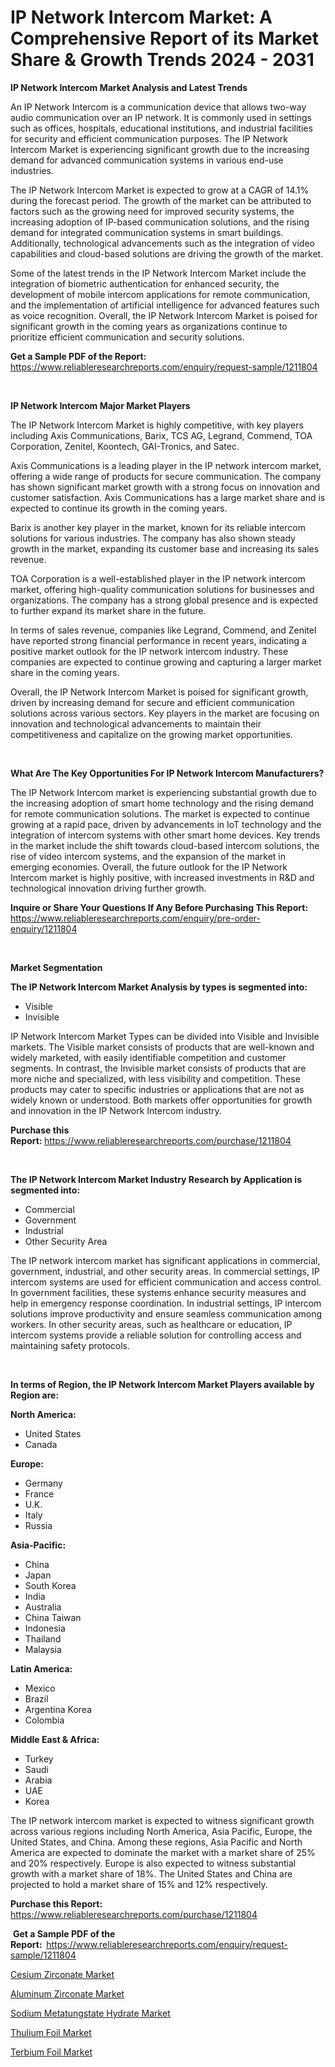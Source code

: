 <p><h1>IP Network Intercom Market: A Comprehensive Report of its Market Share & Growth Trends 2024 - 2031</h1></p><p><strong>IP Network Intercom Market Analysis and Latest Trends</strong></p>
<p><p>An IP Network Intercom is a communication device that allows two-way audio communication over an IP network. It is commonly used in settings such as offices, hospitals, educational institutions, and industrial facilities for security and efficient communication purposes. The IP Network Intercom Market is experiencing significant growth due to the increasing demand for advanced communication systems in various end-use industries.</p><p>The IP Network Intercom Market is expected to grow at a CAGR of 14.1% during the forecast period. The growth of the market can be attributed to factors such as the growing need for improved security systems, the increasing adoption of IP-based communication solutions, and the rising demand for integrated communication systems in smart buildings. Additionally, technological advancements such as the integration of video capabilities and cloud-based solutions are driving the growth of the market.</p><p>Some of the latest trends in the IP Network Intercom Market include the integration of biometric authentication for enhanced security, the development of mobile intercom applications for remote communication, and the implementation of artificial intelligence for advanced features such as voice recognition. Overall, the IP Network Intercom Market is poised for significant growth in the coming years as organizations continue to prioritize efficient communication and security solutions.</p></p>
<p><strong>Get a Sample PDF of the Report:&nbsp;</strong> <a href="https://www.reliableresearchreports.com/enquiry/request-sample/1211804">https://www.reliableresearchreports.com/enquiry/request-sample/1211804</a></p>
<p>&nbsp;</p>
<p><strong>IP Network Intercom Major Market Players</strong></p>
<p><p>The IP Network Intercom Market is highly competitive, with key players including Axis Communications, Barix, TCS AG, Legrand, Commend, TOA Corporation, Zenitel, Koontech, GAI-Tronics, and Satec. </p><p>Axis Communications is a leading player in the IP network intercom market, offering a wide range of products for secure communication. The company has shown significant market growth with a strong focus on innovation and customer satisfaction. Axis Communications has a large market share and is expected to continue its growth in the coming years.</p><p>Barix is another key player in the market, known for its reliable intercom solutions for various industries. The company has also shown steady growth in the market, expanding its customer base and increasing its sales revenue.</p><p>TOA Corporation is a well-established player in the IP network intercom market, offering high-quality communication solutions for businesses and organizations. The company has a strong global presence and is expected to further expand its market share in the future.</p><p>In terms of sales revenue, companies like Legrand, Commend, and Zenitel have reported strong financial performance in recent years, indicating a positive market outlook for the IP network intercom industry. These companies are expected to continue growing and capturing a larger market share in the coming years.</p><p>Overall, the IP Network Intercom Market is poised for significant growth, driven by increasing demand for secure and efficient communication solutions across various sectors. Key players in the market are focusing on innovation and technological advancements to maintain their competitiveness and capitalize on the growing market opportunities.</p></p>
<p>&nbsp;</p>
<p><strong>What Are The Key Opportunities For IP Network Intercom Manufacturers?</strong></p>
<p><p>The IP Network Intercom market is experiencing substantial growth due to the increasing adoption of smart home technology and the rising demand for remote communication solutions. The market is expected to continue growing at a rapid pace, driven by advancements in IoT technology and the integration of intercom systems with other smart home devices. Key trends in the market include the shift towards cloud-based intercom solutions, the rise of video intercom systems, and the expansion of the market in emerging economies. Overall, the future outlook for the IP Network Intercom market is highly positive, with increased investments in R&D and technological innovation driving further growth.</p></p>
<p><strong>Inquire or Share Your Questions If Any Before Purchasing This Report:</strong> <a href="https://www.reliableresearchreports.com/enquiry/pre-order-enquiry/1211804">https://www.reliableresearchreports.com/enquiry/pre-order-enquiry/1211804</a></p>
<p>&nbsp;</p>
<p><strong>Market Segmentation</strong></p>
<p><strong>The IP Network Intercom Market Analysis by types is segmented into:</strong></p>
<p><ul><li>Visible</li><li>Invisible</li></ul></p>
<p><p>IP Network Intercom Market Types can be divided into Visible and Invisible markets. The Visible market consists of products that are well-known and widely marketed, with easily identifiable competition and customer segments. In contrast, the Invisible market consists of products that are more niche and specialized, with less visibility and competition. These products may cater to specific industries or applications that are not as widely known or understood. Both markets offer opportunities for growth and innovation in the IP Network Intercom industry.</p></p>
<p><strong>Purchase this Report:&nbsp;</strong><a href="https://www.reliableresearchreports.com/purchase/1211804">https://www.reliableresearchreports.com/purchase/1211804</a></p>
<p>&nbsp;</p>
<p><strong>The IP Network Intercom Market Industry Research by Application is segmented into:</strong></p>
<p><ul><li>Commercial</li><li>Government</li><li>Industrial</li><li>Other Security Area</li></ul></p>
<p><p>The IP network intercom market has significant applications in commercial, government, industrial, and other security areas. In commercial settings, IP intercom systems are used for efficient communication and access control. In government facilities, these systems enhance security measures and help in emergency response coordination. In industrial settings, IP intercom solutions improve productivity and ensure seamless communication among workers. In other security areas, such as healthcare or education, IP intercom systems provide a reliable solution for controlling access and maintaining safety protocols.</p></p>
<p>&nbsp;</p>
<p><strong>In terms of Region, the IP Network Intercom Market Players available by Region are:</strong></p>
<p>
    <p> <strong> North America: </strong>
        <ul>
            <li>United States</li>
            <li>Canada</li>
        </ul>
        </p> 
    <p> <strong> Europe: </strong>
        <ul>
            <li>Germany</li>
            <li>France</li>
            <li>U.K.</li>
            <li>Italy</li>
            <li>Russia</li>
        </ul>
        </p> 
    <p> <strong> Asia-Pacific: </strong>
        <ul>
            <li>China</li>
            <li>Japan</li>
            <li>South Korea</li>
            <li>India</li>
            <li>Australia</li>
            <li>China Taiwan</li>
            <li>Indonesia</li>
            <li>Thailand</li>
            <li>Malaysia</li>
        </ul>
        </p> 
    <p> <strong> Latin America: </strong>
        <ul>
            <li>Mexico</li>
            <li>Brazil</li>
            <li>Argentina Korea</li>
            <li>Colombia</li>
        </ul>
        </p> 
    <p> <strong> Middle East & Africa: </strong>
        <ul>
            <li>Turkey</li>
            <li>Saudi</li>
            <li>Arabia</li>
            <li>UAE</li>
            <li>Korea</li>
        </ul>
    </p>
    </p>
<p><p>The IP network intercom market is expected to witness significant growth across various regions including North America, Asia Pacific, Europe, the United States, and China. Among these regions, Asia Pacific and North America are expected to dominate the market with a market share of 25% and 20% respectively. Europe is also expected to witness substantial growth with a market share of 18%. The United States and China are projected to hold a market share of 15% and 12% respectively.</p></p>
<p><strong>Purchase this Report: </strong><a href="https://www.reliableresearchreports.com/purchase/1211804">https://www.reliableresearchreports.com/purchase/1211804</a></p>
<p>&nbsp;<strong>Get a Sample PDF of the Report:&nbsp;&nbsp;</strong><a href="https://www.reliableresearchreports.com/enquiry/request-sample/1211804">https://www.reliableresearchreports.com/enquiry/request-sample/1211804</a></p>
<p><strong></strong></p>
<p><p><a href="https://medium.com/@angelageorge32/cesium-zirconate-market-analysis-and-sze-forecasted-for-period-from-2024-to-2031-294958623987">Cesium Zirconate Market</a></p><p><a href="https://medium.com/@angelageorge32/aluminum-zirconate-market-trends-forecast-and-competitive-analysis-to-2031-fca428c0afda">Aluminum Zirconate Market</a></p><p><a href="https://medium.com/@angelageorge32/sodium-metatungstate-hydrate-market-analysis-and-sze-forecasted-for-period-from-2024-to-2031-553b55bbbd32">Sodium Metatungstate Hydrate Market</a></p><p><a href="https://medium.com/@angelageorge32/thulium-foil-market-insight-market-trends-growth-forecasted-from-2024-to-2031-b8914ab46d59">Thulium Foil Market</a></p><p><a href="https://medium.com/@angelageorge32/decoding-terbium-foil-market-metrics-market-share-trends-and-growth-patterns-ebd8aac889fa">Terbium Foil Market</a></p></p>